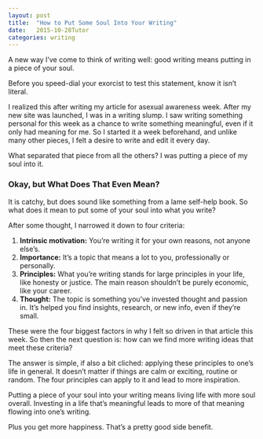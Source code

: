 ```yaml
---
layout: post
title:  "How to Put Some Soul Into Your Writing"
date:   2015-10-28Tutor
categories: writing
---
```

A new way I’ve come to think of writing well: good writing means putting in a piece of your soul.

Before you speed-dial your exorcist to test this statement, know it isn’t literal.

I realized this after writing my article for asexual awareness week. After my new site was launched, I was in a writing slump. I saw writing something personal for this week as a chance to write something meaningful, even if it only had meaning for me. So I started it a week beforehand, and unlike many other pieces, I felt a desire to write and edit it every day.

What separated that piece from all the others? I was putting a piece of my soul into it.

### Okay, but What Does That Even Mean?
It is catchy, but does sound like something from a lame self-help book. So what does it mean to put some of your soul into what you write?

After some thought, I narrowed it down to four criteria:

1. **Intrinsic motivation:** You’re writing it for your own reasons, not anyone else’s.
2. **Importance:** It’s a topic that means a lot to you, professionally or personally.
3. **Principles:** What you’re writing stands for large principles in your life, like honesty or justice. The main reason shouldn’t be purely economic, like your career.
4. **Thought:** The topic is something you’ve invested thought and passion in. It’s helped you find insights, research, or new info, even if they’re small.

These were the four biggest factors in why I felt so driven in that article this week. So then the next question is: how can we find more writing ideas that meet these criteria?

The answer is simple, if also a bit cliched: applying these principles to one’s life in general. It doesn’t matter if things are calm or exciting, routine or random. The four principles can apply to it and lead to more inspiration.

Putting a piece of your soul into your writing means living life with more soul overall. Investing in a life that’s meaningful leads to more of that meaning flowing into one’s writing.

Plus you get more happiness. That’s a pretty good side benefit.